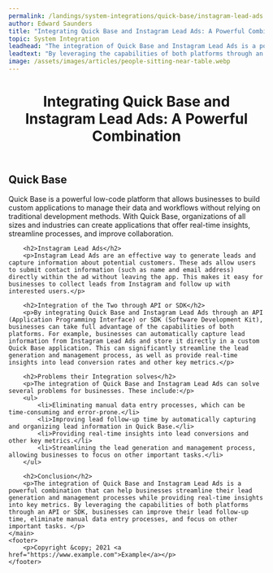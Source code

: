 ```yaml
---
permalink: /landings/system-integrations/quick-base/instagram-lead-ads
author: Edward Saunders
title: "Integrating Quick Base and Instagram Lead Ads: A Powerful Combination"
topic: System Integration
leadhead: "The integration of Quick Base and Instagram Lead Ads is a powerful combination that can help businesses streamline their lead generation and management processes while providing real-time insights into key metrics"
leadtext: "By leveraging the capabilities of both platforms through an API or SDK, businesses can improve their lead follow-up time, eliminate manual data entry processes, and focus on other important tasks."
image: /assets/images/articles/people-sitting-near-table.webp
---
```

<div class="arttext">	<header>
		<h1>Integrating Quick Base and Instagram Lead Ads: A Powerful Combination</h1>
	</header>
	<main>
		<h2>Quick Base</h2>
		<p>Quick Base is a powerful low-code platform that allows businesses to build custom applications to manage their data and workflows without relying on traditional development methods. With Quick Base, organizations of all sizes and industries can create applications that offer real-time insights, streamline processes, and improve collaboration.</p>
		
		<h2>Instagram Lead Ads</h2>
		<p>Instagram Lead Ads are an effective way to generate leads and capture information about potential customers. These ads allow users to submit contact information (such as name and email address) directly within the ad without leaving the app. This makes it easy for businesses to collect leads from Instagram and follow up with interested users.</p>
		
		<h2>Integration of the Two through API or SDK</h2>
		<p>By integrating Quick Base and Instagram Lead Ads through an API (Application Programming Interface) or SDK (Software Development Kit), businesses can take full advantage of the capabilities of both platforms. For example, businesses can automatically capture lead information from Instagram Lead Ads and store it directly in a custom Quick Base application. This can significantly streamline the lead generation and management process, as well as provide real-time insights into lead conversion rates and other key metrics.</p>
		
		<h2>Problems their Integration solves</h2>
		<p>The integration of Quick Base and Instagram Lead Ads can solve several problems for businesses. These include:</p>
		<ul>
			<li>Eliminating manual data entry processes, which can be time-consuming and error-prone.</li>
			<li>Improving lead follow-up time by automatically capturing and organizing lead information in Quick Base.</li>
			<li>Providing real-time insights into lead conversions and other key metrics.</li>
			<li>Streamlining the lead generation and management process, allowing businesses to focus on other important tasks.</li>
		</ul>
		
		<h2>Conclusion</h2>
		<p>The integration of Quick Base and Instagram Lead Ads is a powerful combination that can help businesses streamline their lead generation and management processes while providing real-time insights into key metrics. By leveraging the capabilities of both platforms through an API or SDK, businesses can improve their lead follow-up time, eliminate manual data entry processes, and focus on other important tasks. </p>
	</main>
	<footer>
		<p>Copyright &copy; 2021 <a href="https://www.example.com">Example</a></p>
	</footer>
</div>